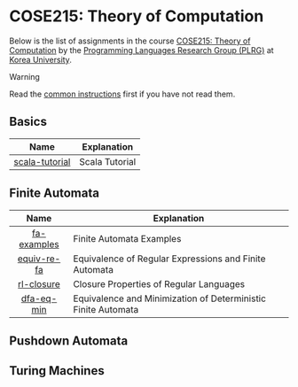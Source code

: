 # COSE215: Theory of Computation

Below is the list of assignments in the course [COSE215: Theory of
Computation](https://plrg.korea.ac.kr/courses/cose215/) by the [Programming
Languages Research Group (PLRG)](https://plrg.korea.ac.kr/) at [Korea
University](https://korea.ac.kr).

> [!WARNING]
>
> Read the [common instructions](/scala.md) first if you have not read them.

## Basics

| Name                                               | Explanation                                                                                             |
| :------------------------------------------------: | ------------------------------------------------------------------------------------------------------- |
| [scala-tutorial](/scala/scala-tutorial/README.md)  | Scala Tutorial                                                                                          |

## Finite Automata

| Name                                               | Explanation                                                                                             |
| :------------------------------------------------: | ------------------------------------------------------------------------------------------------------- |
| [fa-examples](/cose215/fa-examples/README.md)      | Finite Automata Examples                                                                                |
| [equiv-re-fa](/cose215/equiv-re-fa/README.md)      | Equivalence of Regular Expressions and Finite Automata                                                  |
| [rl-closure](/cose215/rl-closure/README.md)        | Closure Properties of Regular Languages                                                                 |
| [dfa-eq-min](/cose215/dfa-eq-min/README.md)        | Equivalence and Minimization of Deterministic Finite Automata                                           |

## Pushdown Automata

## Turing Machines
